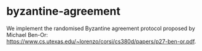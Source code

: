 byzantine-agreement
===================

We implement the randomised Byzantine agreement protocol proposed by Michael Ben-Or: https://www.cs.utexas.edu/~lorenzo/corsi/cs380d/papers/p27-ben-or.pdf.
